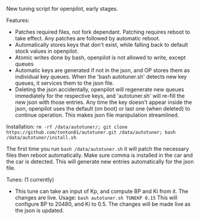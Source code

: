 New tuning script for openpilot, early stages.

Features:

* Patches required files, not fork dependant. Patching requires reboot to take effect. Any patches are followed by automatic reboot.
* Automatically stores keys that don't exist, while falling back to default stock values in openpilot.
* Atomic writes done by bash, openpilot is not allowed to write, except queues
* Automatic keys are generated if not in the json, and OP stores them as individual key queues.
    When the 'bash autotuner.sh' detects new key queues, it services them to the json file.
* Deleting the json accidentally, openpilot will regenerate new queues immediately for the respective keys, and 'autotuner.sh' will
    re-fill the new json with those entries. Any time the key doesn't appear inside the json, openpilot uses the default (on boot)
    or last one (when deleted) to continue operation. This makes json file manipulation streamlined.


Installation:
```rm -rf /data/autotuner/; git clone https://github.com/tonton81/autotuner.git /data/autotuner; bash /data/autotuner/install.sh```

The first time you run ```bash /data/autotuner.sh``` it will patch the necessary files then reboot automatically.
Make sure comma is installed in the car and the car is detected. This will generate new entries automatically for the json file.

Tunes: (1 currently)

* This tune can take an input of Kp, and compute BP and Ki from it. The changes are live.
  Usage: ```bash autotuner.sh TUNEKP 0.15```
  This will configure BP to 20480, and Ki to 0.5. The changes will be made live as the json is updated.
